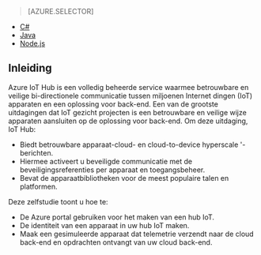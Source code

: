 > [AZURE.SELECTOR]
- [C#](../articles/iot-hub/iot-hub-csharp-csharp-getstarted.md)
- [Java](../articles/iot-hub/iot-hub-java-java-getstarted.md)
- [Node.js](../articles/iot-hub/iot-hub-node-node-getstarted.md)

## <a name="introduction"></a>Inleiding

Azure IoT Hub is een volledig beheerde service waarmee betrouwbare en veilige bi-directionele communicatie tussen miljoenen Internet dingen (IoT) apparaten en een oplossing voor back-end. Een van de grootste uitdagingen dat IoT gezicht projecten is een betrouwbare en veilige wijze apparaten aansluiten op de oplossing voor back-end. Om deze uitdaging, IoT Hub:

- Biedt betrouwbare apparaat-cloud- en cloud-to-device hyperscale '-berichten.
- Hiermee activeert u beveiligde communicatie met de beveiligingsreferenties per apparaat en toegangsbeheer.
- Bevat de apparaatbibliotheken voor de meest populaire talen en platformen.

Deze zelfstudie toont u hoe te:

- De Azure portal gebruiken voor het maken van een hub IoT.
- De identiteit van een apparaat in uw hub IoT maken.
- Maak een gesimuleerde apparaat dat telemetrie verzendt naar de cloud back-end en opdrachten ontvangt van uw cloud back-end.